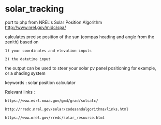 # solar_tracking
port to php from NREL's Solar Position Algorithm http://www.nrel.gov/midc/spa/

calculates precise position of the sun (compas heading and angle from the zenith) based on

	1) your coordinates and elevation inputs

	2) the datetime input
    
the output can be used to steer your solar pv panel positioning for example, or a shading system

keywords : solar position calculator 

Relevant links :

	https://www.esrl.noaa.gov/gmd/grad/solcalc/

	http://rredc.nrel.gov/solar/codesandalgorithms/links.html

	https://www.nrel.gov/rredc/solar_resource.html

